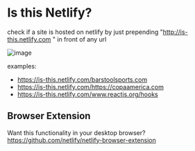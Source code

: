 # Is this Netlify?

check if a site is hosted on netlify by just prepending "http://is-this.netlify.com " in front of any url

![image](https://user-images.githubusercontent.com/6764957/60363857-a13f0100-99b2-11e9-85e3-277182329d45.png)

examples:

- https://is-this.netlify.com/barstoolsports.com
- https://is-this.netlify.com/https://copaamerica.com
- https://is-this.netlify.com/www.reactjs.org/hooks

## Browser Extension

Want this functionality in your desktop browser? https://github.com/netlify/netlify-browser-extension
